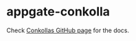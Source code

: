 # appgate-conkolla
Check [Conkollas GitHub page](https://cyxtera.github.io/appgate-conkolla/) for the docs.
